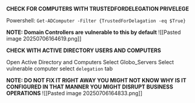 **CHECK FOR COMPUTERS WITH TRUSTEDFORDELEGATION PRIVELEGE**

Powershell:
`Get-ADComputer -Filter {TrustedForDelagation -eq $True}`

**NOTE: Domain Controllers are vulnerable to this by default**
![[Pasted image 20250706164619.png]]

**CHECK WITH ACTIVE DIRECTORY USERS AND COMPUTERS**

Open Active Directory and Computers
Select Globo_Servers
Select vulnerable computer
select `delegation` tab

**NOTE: DO NOT FIX IT RIGHT AWAY
YOU MIGHT NOT KNOW WHY IS IT CONFIGURED IN THAT MANNER
YOU MIGHT DISRUPT BUSINESS OPERATIONS**
![[Pasted image 20250706164833.png]]

